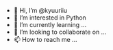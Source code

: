 - 👋 Hi, I’m @kyuuriiu
- 👀 I’m interested in Python
- 🌱 I’m currently learning ...
- 💞️ I’m looking to collaborate on ...
- 📫 How to reach me ...

<!---
kyuuriiu/kyuuriiu is a ✨ special ✨ repository because its `README.md` (this file) appears on your GitHub profile.
You can click the Preview link to take a look at your changes.
--->
